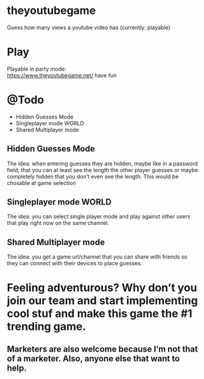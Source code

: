 # theyoutubegame
Guess how many views a youtube video has (currently: playable)

# Play
Playable in party mode:  
https://www.theyoutubegame.net/
have fun  


# @Todo
- Hidden Guesses Mode
- Singleplayer mode WORLD
- Shared Multiplayer mode

## Hidden Guesses Mode

The idea: when entering guesses they are hidden, maybe like in a password field, that you can at least see the length the other player guesses or maybe completely hidden that you don’t even see the length. This would be chosable at game selection

## Singleplayer mode WORLD

The idea: you can select single player mode and play against other users that play right now on the same channel.

## Shared Multiplayer mode

The idea: you get a game url/channel that you can share with friends so they can connect with their devices to place guesses.


# Feeling adventurous? Why don’t you join our team and start implementing cool stuf and make this game the #1 trending game.
## Marketers are also welcome because I’m not that of a marketer. Also, anyone else that want to help.
